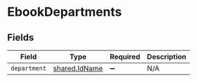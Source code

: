 # EbookDepartments


## Fields

| Field                                                 | Type                                                  | Required                                              | Description                                           |
| ----------------------------------------------------- | ----------------------------------------------------- | ----------------------------------------------------- | ----------------------------------------------------- |
| `department`                                          | [shared.IdName](../../../sdk/models/shared/idname.md) | :heavy_minus_sign:                                    | N/A                                                   |